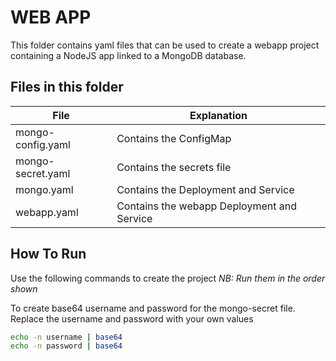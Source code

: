 # WEB APP
This folder contains yaml files that can be used to create a webapp project containing a NodeJS app linked to a MongoDB database.

## Files in this folder
| File | Explanation |
| ------ | ------ |
| mongo-config.yaml | Contains the ConfigMap |
| mongo-secret.yaml | Contains the secrets file |
| mongo.yaml | Contains the Deployment and Service |
| webapp.yaml | Contains the webapp Deployment and Service |

## How To Run
Use the following commands to create the project
_NB: Run them in the order shown_

To create base64 username and password for the mongo-secret file. Replace the username and password with your own values

```sh
echo -n username | base64
echo -n password | base64
```